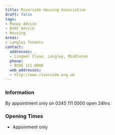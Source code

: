 ```yaml
---
title: Riverside Housing Association
draft: false
tags:
- Money Advice
- Debt Advice
- Housing
areas:
- Langley Tenants
contact:
  addresses:
  - Lingmel Close, Langley, Middleton
  phone:
  - 0345 111 0000
  web_addresses:
  - http://www.riverside.org.uk
---
```


### Information
By appointment only on 0345 111 0000 open 24hrs

### Opening Times
* Appoinment only

